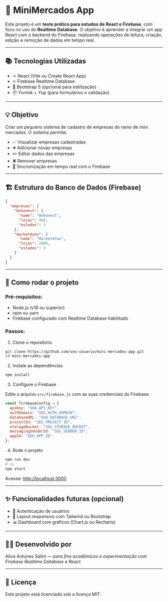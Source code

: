 # 🧪 MiniMercados App

Este projeto é um **teste prático para estudos de React e Firebase**, com foco no uso do **Realtime Database**. O objetivo é aprender a integrar um app React com o backend do Firebase, realizando operações de leitura, criação, edição e remoção de dados em tempo real.

---

## 📚 Tecnologias Utilizadas

- ⚛️ React (Vite ou Create React App)
- 🔥 Firebase Realtime Database
- 💅 Bootstrap 5 (opcional para estilização)
- 📦 Formik + Yup (para formulários e validação)

---

## 💡 Objetivo

Criar um pequeno sistema de cadastro de empresas do ramo de mini mercados. O sistema permite:

- ✅ Visualizar empresas cadastradas
- ➕ Adicionar novas empresas
- ✏️ Editar dados das empresas
- ❌ Remover empresas
- 📁 Sincronização em tempo real com o Firebase

---

## 🏗️ Estrutura do Banco de Dados (Firebase)

```json
{
  "empresas": {
    "behonest": {
      "nome": "Behonest",
      "lojas": 400,
      "estados": 3
    },
    "market4you": {
      "nome": "Market4You",
      "lojas": 2000,
      "estados": 5
    }
  }
}
```

---

## 🔧 Como rodar o projeto

### Pré-requisitos:

- Node.js (v18 ou superior)
- npm ou yarn
- Firebase configurado com Realtime Database habilitado

### Passos:

1. Clone o repositório

```bash
git clone https://github.com/seu-usuario/mini-mercados-app.git
cd mini-mercados-app
```

2. Instale as dependências

```bash
npm install
```

3. Configure o Firebase

Edite o arquivo `src/firebase.js` com as suas credenciais do Firebase:

```js
const firebaseConfig = {
  apiKey: "SUA_API_KEY",
  authDomain: "SEU_AUTH_DOMAIN",
  databaseURL: "SUA_DATABASE_URL",
  projectId: "SEU_PROJECT_ID",
  storageBucket: "SEU_STORAGE_BUCKET",
  messagingSenderId: "SEU_SENDER_ID",
  appId: "SEU_APP_ID"
};
```

4. Rode o projeto

```bash
npm run dev
# ou
npm start
```

Acesse: [http://localhost:3000](http://localhost:3000)

---

## ✨ Funcionalidades futuras (opcional)

- 🔐 Autenticação de usuários
- 📱 Layout responsivo com Tailwind ou Bootstrap
- 📊 Dashboard com gráficos (Chart.js ou Recharts)

---

## 👩‍💻 Desenvolvido por

Alice Antunes Salim — *para fins acadêmicos e experimentação com Firebase Realtime Database e React.*

---

## 📝 Licença

Este projeto está licenciado sob a licença MIT.
